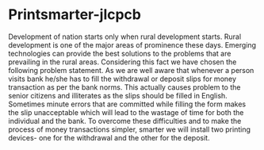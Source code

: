 # Printsmarter-jlcpcb
Development of nation starts only when rural development starts. Rural development is one of the major areas of prominence these days. Emerging technologies can provide the best solutions to the problems that are prevailing in the rural areas. Considering this fact we have chosen the following problem statement. As we are well aware that whenever a person visits bank he/she has to fill the withdrawal or deposit slips for money transaction as per the bank norms. This actually causes problem to the senior citizens and illiterates as the slips should be filled in English. Sometimes minute errors that are committed while filling the form makes the slip unacceptable which will lead to the wastage of time for both the individual and the bank. To overcome these difficulties and to make the process of money transactions simpler, smarter we will install two printing devices- one for the withdrawal and the other for the deposit. 
